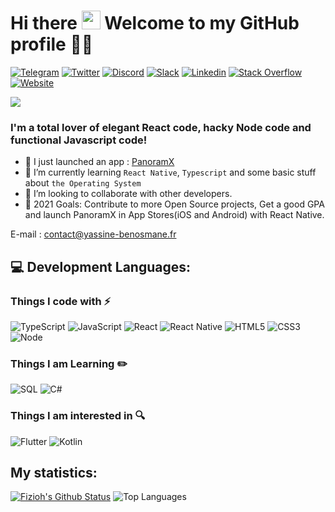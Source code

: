<h1 align="left">Hi there <a target="_blank"><img src="https://media.giphy.com/media/hvRJCLFzcasrR4ia7z/giphy.gif" width="30px" style="max-width:100%;"></a> Welcome to my GitHub profile 👨‍💻</h1>

[![Telegram](https://img.shields.io/badge/Telegram-2CA5E0?style=for-the-badge&logo=telegram&logoColor=white)]()
[![Twitter](https://img.shields.io/badge/Twitter-1DA1F2?style=for-the-badge&logo=twitter&logoColor=white)](https://twitter.com/Y_Benosmane)
[![Discord](https://img.shields.io/badge/Discord-7289DA?style=for-the-badge&logo=discord&logoColor=white)](https://discord.com/users/181029805439975425)
[![Slack](https://img.shields.io/badge/Slack-4A154B?style=for-the-badge&logo=slack&logoColor=white)](https://app.slack.com/client/T012R8B2C2Y/C0124B712MD/user_profile/U012CB6LSSJ)
[![Linkedin](https://img.shields.io/badge/LinkedIn-0077B5?style=for-the-badge&logo=linkedin&logoColor=white)](https://www.linkedin.com/in/benosmaneyassine)
[![Stack Overflow](https://img.shields.io/badge/Stack_Overflow-FE7A16?style=for-the-badge&logo=stack-overflow&logoColor=white)](https://stackoverflow.com/users/14198826/benosmane-yassine)
[![Website](https://img.shields.io/website?label=yassine-benosmane.fr&style=for-the-badge&url=https%3A%2F%2Fyassine-benosmane.fr)](https://yassine-benosmane.fr)

![](https://komarev.com/ghpvc/?username=cliid&color=blueviolet)



### I'm a total lover of elegant React code, hacky Node code and functional Javascript code!

- 🔭 I just launched an app : [PanoramX](https://fizioh.github.io/panoramx/)
- 🌱 I’m currently learning `React Native`, `Typescript` and some basic stuff about `the Operating System`
- 👯 I’m looking to collaborate with other developers.
- 🥅 2021 Goals: Contribute to more Open Source projects, Get a good GPA and launch PanoramX in App Stores(iOS and Android) with React Native.

E-mail : [contact@yassine-benosmane.fr](mailto:contact@yassine-benosmane.fr)

## 💻 Development Languages:

### Things I code with :zap:
![TypeScript](https://img.shields.io/badge/-TypeScript-black?style=flat-square&logo=typescript&logoColor=007acc)
![JavaScript](https://img.shields.io/badge/-JavaScript-323330?style=flat-square&logo=javascript)
![React](https://img.shields.io/badge/-React-1F232A?style=flat-square&logo=React&logoColor=white)
![React Native](https://img.shields.io/badge/-React%20Native-1F232A?style=flat-square&logo=React&logoColor=white)
![HTML5](https://img.shields.io/badge/-HTML5-E34F26?style=flat-square&logo=html5&logoColor=white)
![CSS3](https://img.shields.io/badge/-CSS3-1572B6?style=flat-square&logo=css3)
![Node](https://img.shields.io/badge/-Node-E34A86?style=flat-square&logo=node&logoColor=white)

### Things I am Learning :pencil2:
![SQL](https://img.shields.io/badge/-SQL-4479A1?style=flat-square&logo=MySQL&logoColor=white)
![C#](https://img.shields.io/badge/-C＃-239120?style=flat-square&logo=C-Sharp)

### Things I am interested in :mag:
![Flutter](https://img.shields.io/badge/-Flutter-0175C2?style=flat-square&logo=Flutter&logoColor=white)
![Kotlin](https://img.shields.io/badge/-Kotlin-0095D5?style=flat-square&logo=Kotlin&logoColor=white)

## My statistics:

[![Fizioh's Github Status](https://github-readme-stats.vercel.app/api?username=fizioh&show_icons=true&layout=compact&theme=dark)](https://github.com/fizioh)
![Top Languages](https://github-readme-stats.vercel.app/api/top-langs/?username=fizioh&layout=compact&theme=dark)
